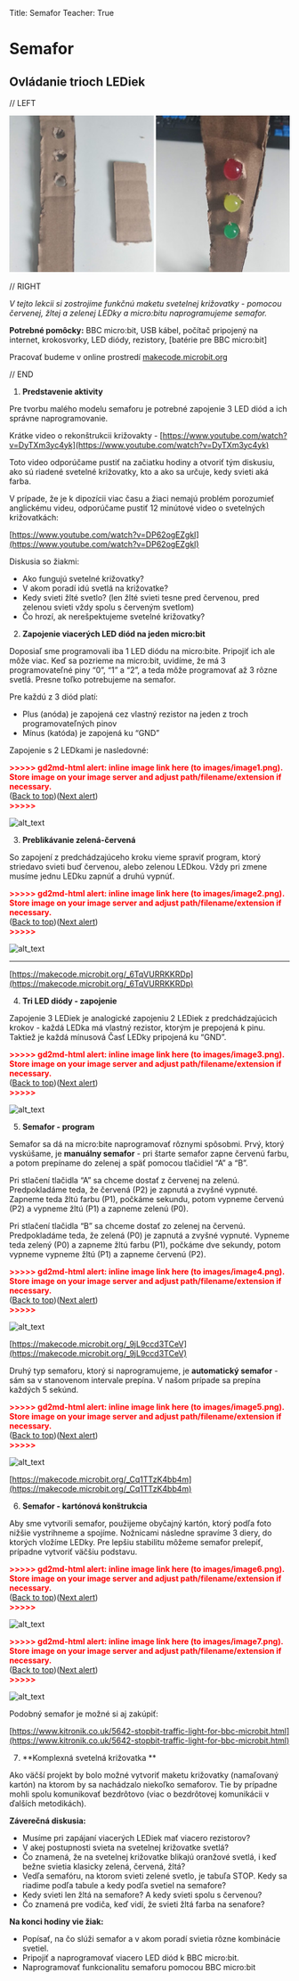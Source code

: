 Title:   Semafor
Teacher:  True

# Semafor
## Ovládanie trioch LEDiek

// LEFT

![Obrázok BBC micro:bitu](images/header.jpg)

// RIGHT

*V tejto lekcii si zostrojíme funkčnú maketu svetelnej križovatky - pomocou červenej, žltej a zelenej LEDky a micro:bitu naprogramujeme semafor.*

**Potrebné pomôcky:**
BBC micro:bit, USB kábel, počítač pripojený na internet, krokosvorky, LED diódy, rezistory, [batérie pre BBC micro:bit] 

Pracovať budeme v online prostredí [makecode.microbit.org](https://makecode.microbit.org/)

// END


1. **Predstavenie aktivity**

Pre tvorbu malého modelu semaforu je potrebné zapojenie 3 LED diód a ich správne naprogramovanie.

Krátke video o rekonštrukcii križovakty - [https://www.youtube.com/watch?v=DyTXm3yc4yk](https://www.youtube.com/watch?v=DyTXm3yc4yk)

Toto video odporúčame pustiť na začiatku hodiny a otvoriť tým diskusiu, ako sú riadené svetelné križovatky, kto a ako sa určuje, kedy svieti aká farba.

V prípade, že je k dipozícii viac času a žiaci nemajú problém porozumieť anglickému videu, odporúčame pustiť 12 minútové video o svetelných križovatkách:

[https://www.youtube.com/watch?v=DP62ogEZgkI](https://www.youtube.com/watch?v=DP62ogEZgkI) 

Diskusia so žiakmi:



*   Ako fungujú svetelné križovatky?
*   V akom poradí idú svetlá na križovatke?
*   Kedy svieti žlté svetlo? (len žlté svieti tesne pred červenou, pred zelenou svieti vždy spolu s červeným svetlom)
*   Čo hrozí, ak nerešpektujeme svetelné križovatky?
2. **Zapojenie viacerých LED diód na jeden micro:bit**

Doposiaľ sme programovali iba 1 LED diódu na micro:bite. Pripojiť ich ale môže viac. Keď sa pozrieme na micro:bit, uvidíme, že má 3 programovateľné piny “0”, “1” a “2”, a teda môže programovať až 3 rôzne svetlá. Presne toľko potrebujeme na semafor.

Pre každú z 3 diód platí:



*   Plus (anóda) je zapojená cez vlastný rezistor na jeden z troch programovateľných pinov
*   Mínus (katóda) je zapojená ku “GND”  

Zapojenie s 2 LEDkami je nasledovné:



<p id="gdcalert1" ><span style="color: red; font-weight: bold">>>>>>  gd2md-html alert: inline image link here (to images/image1.png). Store image on your image server and adjust path/filename/extension if necessary. </span><br>(<a href="#">Back to top</a>)(<a href="#gdcalert2">Next alert</a>)<br><span style="color: red; font-weight: bold">>>>>> </span></p>


![alt_text](images/image1.png "image_tooltip")




3. **Preblikávanie zelená-červená**

So zapojení z predchádzajúceho kroku vieme spraviť program, ktorý striedavo svieti buď červenou, alebo zelenou LEDkou. Vždy pri zmene musíme jednu LEDku zapnúť a druhú vypnúť.

 



<p id="gdcalert2" ><span style="color: red; font-weight: bold">>>>>>  gd2md-html alert: inline image link here (to images/image2.png). Store image on your image server and adjust path/filename/extension if necessary. </span><br>(<a href="#">Back to top</a>)(<a href="#gdcalert3">Next alert</a>)<br><span style="color: red; font-weight: bold">>>>>> </span></p>


![alt_text](images/image2.png "image_tooltip")
** **

[https://makecode.microbit.org/_6TqVURRKKRDp](https://makecode.microbit.org/_6TqVURRKKRDp) 



4. **Tri LED diódy - zapojenie**

Zapojenie 3 LEDiek je analogické zapojeniu 2 LEDiek z predchádzajúcich krokov - každá LEDka má vlastný rezistor, ktorým je prepojená k pinu. Taktiež je každá mínusová Časť LEDky pripojená ku “GND”.



<p id="gdcalert3" ><span style="color: red; font-weight: bold">>>>>>  gd2md-html alert: inline image link here (to images/image3.png). Store image on your image server and adjust path/filename/extension if necessary. </span><br>(<a href="#">Back to top</a>)(<a href="#gdcalert4">Next alert</a>)<br><span style="color: red; font-weight: bold">>>>>> </span></p>


![alt_text](images/image3.png "image_tooltip")




5. **Semafor - program**

Semafor sa dá na micro:bite naprogramovať rôznymi spôsobmi. Prvý, ktorý vyskúšame, je **manuálny semafor** - pri štarte semafor zapne červenú farbu, a potom prepíname do zelenej a späť pomocou tlačidiel “A” a “B”.

Pri stlačení tlačidla “A” sa chceme dostať z červenej na zelenú. Predpokladáme teda, že červená (P2) je zapnutá a zvyšné vypnuté. Zapneme teda žltú farbu (P1), počkáme sekundu, potom vypneme červenú (P2) a vypneme žltú (P1) a zapneme zelenú (P0). 

Pri stlačení tlačidla “B” sa chceme dostať zo zelenej na červenú. Predpokladáme teda, že zelená (P0) je zapnutá a zvyšné vypnuté. Vypneme teda zelený (P0) a zapneme žltú farbu (P1), počkáme dve sekundy, potom vypneme vypneme žltú (P1) a zapneme červenú (P2). 



<p id="gdcalert4" ><span style="color: red; font-weight: bold">>>>>>  gd2md-html alert: inline image link here (to images/image4.png). Store image on your image server and adjust path/filename/extension if necessary. </span><br>(<a href="#">Back to top</a>)(<a href="#gdcalert5">Next alert</a>)<br><span style="color: red; font-weight: bold">>>>>> </span></p>


![alt_text](images/image4.png "image_tooltip")


[https://makecode.microbit.org/_9jL9ccd3TCeV](https://makecode.microbit.org/_9jL9ccd3TCeV) 



Druhý typ semaforu, ktorý si naprogramujeme, je **automatický semafor** - sám sa v stanovenom intervale prepína. V našom prípade sa prepína každých 5 sekúnd.



<p id="gdcalert5" ><span style="color: red; font-weight: bold">>>>>>  gd2md-html alert: inline image link here (to images/image5.png). Store image on your image server and adjust path/filename/extension if necessary. </span><br>(<a href="#">Back to top</a>)(<a href="#gdcalert6">Next alert</a>)<br><span style="color: red; font-weight: bold">>>>>> </span></p>


![alt_text](images/image5.png "image_tooltip")


[https://makecode.microbit.org/_Cq1TTzK4bb4m](https://makecode.microbit.org/_Cq1TTzK4bb4m) 





6. **Semafor - kartónová konštrukcia**

Aby sme vytvorili semafor, použijeme obyčajný kartón, ktorý podľa foto nižšie vystrihneme a spojíme. Nožnicami následne spravíme 3 diery, do ktorých vložíme LEDky. Pre lepšiu stabilitu môžeme semafor prelepiť, prípadne vytvoriť väčšiu podstavu. 



<p id="gdcalert6" ><span style="color: red; font-weight: bold">>>>>>  gd2md-html alert: inline image link here (to images/image6.png). Store image on your image server and adjust path/filename/extension if necessary. </span><br>(<a href="#">Back to top</a>)(<a href="#gdcalert7">Next alert</a>)<br><span style="color: red; font-weight: bold">>>>>> </span></p>


![alt_text](images/image6.png "image_tooltip")


<p id="gdcalert7" ><span style="color: red; font-weight: bold">>>>>>  gd2md-html alert: inline image link here (to images/image7.png). Store image on your image server and adjust path/filename/extension if necessary. </span><br>(<a href="#">Back to top</a>)(<a href="#gdcalert8">Next alert</a>)<br><span style="color: red; font-weight: bold">>>>>> </span></p>


![alt_text](images/image7.png "image_tooltip")


Podobný semafor je možné si aj zakúpiť:

[https://www.kitronik.co.uk/5642-stopbit-traffic-light-for-bbc-microbit.html](https://www.kitronik.co.uk/5642-stopbit-traffic-light-for-bbc-microbit.html)



7. **Komplexná svetelná križovatka **

Ako väčší projekt by bolo možné vytvoriť maketu križovatky (namaľovaný kartón) na ktorom by sa nachádzalo niekoľko semaforov. Tie by prípadne mohli spolu komunikovať bezdrôtovo (viac o bezdrôtovej komunikácii v ďalších metodikách).



**Záverečná diskusia:**



*   Musíme pri zapájaní viacerých LEDiek mať viacero rezistorov?
*   V akej postupnosti svieta na svetelnej križovatke svetlá?
*   Čo znamená, že na svetelnej križovatke blikajú oranžové svetlá, i keď bežne svietia klasicky zelená, červená, žltá?
*   Vedľa semafóru, na ktorom svieti zelené svetlo, je tabuľa STOP. Kedy sa riadime podľa tabule a kedy podľa svetiel na semafore?
*   Kedy svieti len žltá na semafore? A kedy svieti spolu s červenou?
*   Čo znamená pre vodiča, keď vidí, že svieti žltá farba na senafore?

**Na konci hodiny vie žiak:**



*   Popísať, na čo slúži semafor a v akom poradí svietia rôzne kombinácie svetiel.
*   Pripojiť a naprogramovať viacero LED diód k BBC micro:bit.
*   Naprogramovať funkcionalitu semaforu pomocou BBC micro:bit